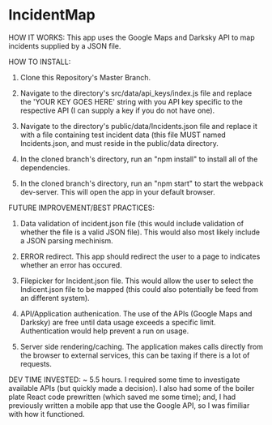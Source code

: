 # IncidentMap
HOW IT WORKS:
This app uses the Google Maps and Darksky API to map incidents supplied by a JSON file.

HOW TO INSTALL:
1) Clone this Repository's Master Branch.

2) Navigate to the directory's src/data/api_keys/index.js file and replace the 'YOUR KEY GOES HERE' string with you API key 
specific to the respective API (I can supply a key if you do not have one).

3) Navigate to the directory's public/data/Incidents.json file and replace it with a file containing test incident data 
(this file MUST named Incidents.json, and must reside in the public/data directory.

4) In the cloned branch's directory, run an "npm install" to install all of the dependencies.

5) In the cloned branch's directory, run an "npm start" to start the webpack dev-server. This will open the app in your default 
browser.

FUTURE IMPROVEMENT/BEST PRACTICES:
1) Data validation of incident.json file (this would include validation of whether the file is a valid JSON file). This would 
also most likely include a JSON parsing mechinism.

2) ERROR redirect. This app should redirect the user to a page to indicates whether an error has occured.

3) Filepicker for Incident.json file. This would allow the user to select the Indicent.json file to be mapped (this could also 
potentially be feed from an different system).

4) API/Application authenication. The use of the APIs (Google Maps and Darksky) are free until data usage exceeds a specific limit.
Authentication would help prevent a run on usage.

5) Server side rendering/caching. The application makes calls directly from the browser to external services, this can be taxing 
if there is a lot of requests.

DEV TIME INVESTED:
~ 5.5 hours. I required some time to investigate available APIs (but quickly made a decision). I also had some of the boiler plate 
React code prewritten (which saved me some time); and, I had previously written a mobile app that use the Google API, so I was 
fimiliar with how it functioned.
